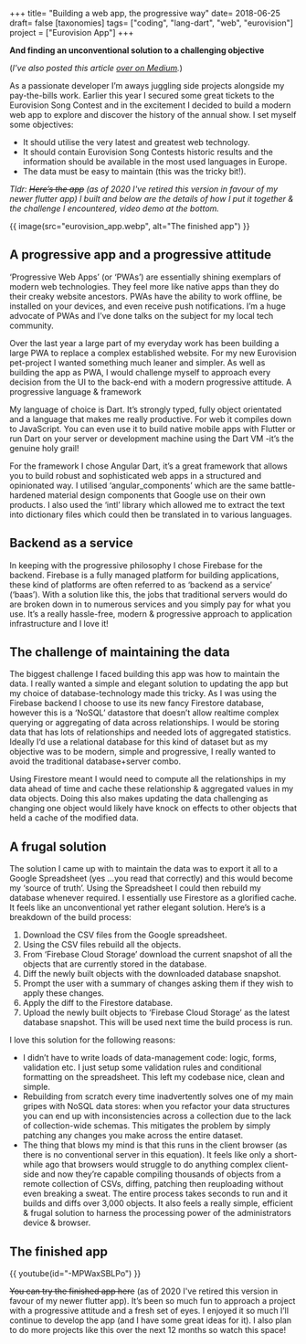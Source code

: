 +++
title= "Building a web app, the progressive way"
date= 2018-06-25
draft= false
[taxonomies]
tags= ["coding", "lang-dart", "web", "eurovision"]
project = ["Eurovision App"]
+++

__And finding an unconventional solution to a challenging objective__

(_I've also posted this article [over on Medium](https://medium.com/@jimmyff/building-a-web-app-the-progressive-way-e81177e95738)._)

As a passionate developer I’m aways juggling side projects alongside my pay-the-bills work. Earlier this year I secured some great tickets to the Eurovision Song Contest and in the excitement I decided to build a modern web app to explore and discover the history of the annual show. I set myself some objectives:

- It should utilise the very latest and greatest web technology.
- It should contain Eurovision Song Contests historic results and the information should be available in the most used languages in Europe.
- The data must be easy to maintain (this was the tricky bit!).

_Tldr: ~~Here’s the app~~ (as of 2020 I've retired this version in favour of my newer flutter app) I built and below are the details of how I put it together & the challenge I encountered, video demo at the bottom._

{{ image(src="eurovision_app.webp", alt="The finished app") }}

## A progressive app and a progressive attitude

‘Progressive Web Apps’ (or ‘PWAs’) are essentially shining exemplars of modern web technologies. They feel more like native apps than they do their creaky website ancestors. PWAs have the ability to work offline, be installed on your devices, and even receive push notifications. I’m a huge advocate of PWAs and I’ve done talks on the subject for my local tech community.

Over the last year a large part of my everyday work has been building a large PWA to replace a complex established website. For my new Eurovision pet-project I wanted something much leaner and simpler. As well as building the app as PWA, I would challenge myself to approach every decision from the UI to the back-end with a modern progressive attitude.
A progressive language & framework

My language of choice is Dart. It’s strongly typed, fully object orientated and a language that makes me really productive. For web it compiles down to JavaScript. You can even use it to build native mobile apps with Flutter or run Dart on your server or development machine using the Dart VM -it’s the genuine holy grail!

For the framework I chose Angular Dart, it’s a great framework that allows you to build robust and sophisticated web apps in a structured and opinionated way. I utilised ‘angular_components’ which are the same battle-hardened material design components that Google use on their own products. I also used the ‘intl’ library which allowed me to extract the text into dictionary files which could then be translated in to various languages.

## Backend as a service

In keeping with the progressive philosophy I chose Firebase for the backend. Firebase is a fully managed platform for building applications, these kind of platforms are often referred to as ‘backend as a service’ (‘baas’). With a solution like this, the jobs that traditional servers would do are broken down in to numerous services and you simply pay for what you use. It’s a really hassle-free, modern & progressive approach to application infrastructure and I love it!

## The challenge of maintaining the data

The biggest challenge I faced building this app was how to maintain the data. I really wanted a simple and elegant solution to updating the app but my choice of database-technology made this tricky. As I was using the Firebase backend I choose to use its new fancy Firestore database, however this is a ‘NoSQL’ datastore that doesn’t allow realtime complex querying or aggregating of data across relationships. I would be storing data that has lots of relationships and needed lots of aggregated statistics. Ideally I‘d use a relational database for this kind of dataset but as my objective was to be modern, simple and progressive, I really wanted to avoid the traditional database+server combo.

Using Firestore meant I would need to compute all the relationships in my data ahead of time and cache these relationship & aggregated values in my data objects. Doing this also makes updating the data challenging as changing one object would likely have knock on effects to other objects that held a cache of the modified data.

## A frugal solution

The solution I came up with to maintain the data was to export it all to a Google Spreadsheet (yes …you read that correctly) and this would become my ‘source of truth’. Using the Spreadsheet I could then rebuild my database whenever required. I essentially use Firestore as a glorified cache. It feels like an unconventional yet rather elegant solution. Here’s is a breakdown of the build process:

1. Download the CSV files from the Google spreadsheet.
2. Using the CSV files rebuild all the objects.
3. From ‘Firebase Cloud Storage’ download the current snapshot of all the objects that are currently stored in the database.
4. Diff the newly built objects with the downloaded database snapshot.
5. Prompt the user with a summary of changes asking them if they wish to apply these changes.
6. Apply the diff to the Firestore database.
7. Upload the newly built objects to ‘Firebase Cloud Storage’ as the latest database snapshot. This will be used next time the build process is run.

I love this solution for the following reasons:

- I didn’t have to write loads of data-management code: logic, forms, validation etc. I just setup some validation rules and conditional formatting on the spreadsheet. This left my codebase nice, clean and simple.
- Rebuilding from scratch every time inadvertently solves one of my main gripes with NoSQL data stores: when you refactor your data structures you can end up with inconsistencies across a collection due to the lack of collection-wide schemas. This mitigates the problem by simply patching any changes you make across the entire dataset.
- The thing that blows my mind is that this runs in the client browser (as there is no conventional server in this equation). It feels like only a short-while ago that browsers would struggle to do anything complex client-side and now they’re capable compiling thousands of objects from a remote collection of CSVs, diffing, patching then reuploading without even breaking a sweat. The entire process takes seconds to run and it builds and diffs over 3,000 objects. It also feels a really simple, efficient & frugal solution to harness the processing power of the administrators device & browser.

## The finished app

{{ youtube(id="-MPWaxSBLPo") }}

~~You can try the finished app here~~ (as of 2020 I've retired this version in favour of my newer flutter app). It’s been so much fun to approach a project with a progressive attitude and a fresh set of eyes. I enjoyed it so much I’ll continue to develop the app (and I have some great ideas for it). I also plan to do more projects like this over the next 12 months so watch this space!

